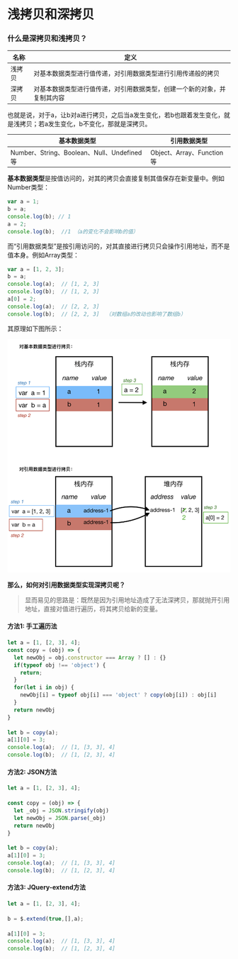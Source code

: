 # 浅拷贝和深拷贝

### 什么是深拷贝和浅拷贝？


名称 | 定义
---|---
浅拷贝   | 对基本数据类型进行值传递，对引用数据类型进行引用传递般的拷贝
深拷贝 | 对基本数据类型进行值传递，对引用数据类型，创建一个新的对象，并复制其内容

也就是说，对于a，让b对a进行拷贝，之后当a发生变化，若b也跟着发生变化，就是浅拷贝；若a发生变化，b不变化，那就是深拷贝。


基本数据类型 | 引用数据类型
---|---
Number、String、Boolean、Null、Undefined等 | Object、Array、Function等

**基本数据类型**是按值访问的，对其的拷贝会直接复制其值保存在新变量中。例如Number类型：

```javascript
var a = 1;
b = a;
console.log(b); // 1
a = 2;
console.log(b);  //1 （a的变化不会影响b的值）
```

而“引用数据类型”是按引用访问的，对其直接进行拷贝只会操作引用地址，而不是值本身。例如Array类型：

```javascript
var a = [1, 2, 3];
b = a;
console.log(a);  // [1, 2, 3]
console.log(b);  // [1, 2, 3]
a[0] = 2;
console.log(a);  // [2, 2, 3]
console.log(b);  // [2, 2, 3]  （对数组a的改动也影响了数组b）
```
其原理如下图所示：

![201904131925.png](20190413/201904131925.png)


**那么，如何对引用数据类型实现深拷贝呢？**

> 显而易见的思路是：既然是因为引用地址造成了无法深拷贝，那就抛开引用地址，直接对值进行遍历，将其拷贝给新的变量。


#### 方法1: 手工遍历法

```javascript
let a = [1, [2, 3], 4];
const copy = (obj) => {
  let newObj = obj.constructor === Array ? [] : {}
  if(typeof obj !== 'object') {
    return;
  }
  for(let i in obj) {
    newObj[i] = typeof obj[i] === 'object' ? copy(obj[i]) : obj[i]
  }
  return newObj
}

let b = copy(a);  
a[1][0] = 3;
console.log(a);  // [1, [3, 3], 4]
console.log(b);  // [1, [2, 3], 4]
```

#### 方法2: JSON方法

```javascript
let a = [1, [2, 3], 4];

const copy = (obj) => {
  let _obj = JSON.stringify(obj)
  let newObj = JSON.parse(_obj)
  return newObj
}

let b = copy(a);  
a[1][0] = 3;
console.log(a);  // [1, [3, 3], 4]
console.log(b);  // [1, [2, 3], 4]
```

#### 方法3: JQuery-extend方法

```javascript
let a = [1, [2, 3], 4];

b = $.extend(true,[],a);

a[1][0] = 3;
console.log(a);  // [1, [3, 3], 4]
console.log(b);  // [1, [2, 3], 4]

```
